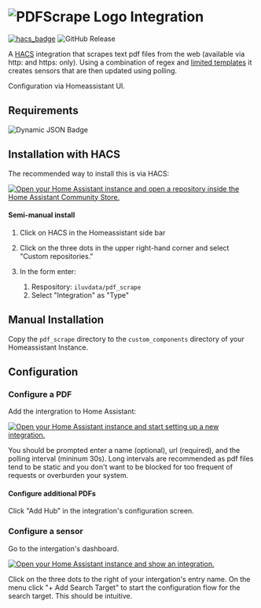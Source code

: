 # ![PDFScrape Logo](logo.svg) Integration


[![hacs_badge](https://img.shields.io/badge/HACS-Custom-orange.svg?style=flat-square&logo=homeassistantcommunitystore)](https://hacs.xyz/)
![GitHub Release](https://img.shields.io/github/v/release/iluvdata/pdf_scrape)


A [HACS](https://www.hacs.xyz/) integration that scrapes text pdf files from the web (available via http: and https: only).  Using a combination of regex and [limited templates](https://www.home-assistant.io/docs/configuration/templating/#limited-templates) it creates sensors that are then updated using polling.

Configuration via Homeassistant UI.

## Requirements

![Dynamic JSON Badge](https://img.shields.io/badge/dynamic/json?url=https%3A%2F%2Fraw.githubusercontent.com%2Filuvdata%2Fpdf_scrape%2Frefs%2Fheads%2Fmain%2Fhacs.json&query=%24.homeassistant&prefix=%E2%89%A5&label=Home%20Assistant&labelColor=blue&color=orange)


## Installation with HACS

The recommended way to install this is via HACS:



[![Open your Home Assistant instance and open a repository inside the Home Assistant Community Store.](https://my.home-assistant.io/badges/hacs_repository.svg)](https://my.home-assistant.io/redirect/hacs_repository/?category=custom_respository&owner=iluvdata&repository=pdf_scrape)

#### Semi-manual install

1. Click on HACS in the Homeassistant side bar
2. Click on the three dots in the upper right-hand corner and select "Custom repositories."
3. In the form enter:

    1. Respository: `iluvdata/pdf_scrape`
    2. Select "Integration" as "Type"

## Manual Installation

Copy the `pdf_scrape` directory to the `custom_components` directory of your Homeassistant Instance.

## Configuration

### Configure a PDF

Add the intergration to Home Assistant:

[![Open your Home Assistant instance and start setting up a new integration.](https://my.home-assistant.io/badges/config_flow_start.svg)](https://my.home-assistant.io/redirect/config_flow_start/?domain=pdf_scrape)

You should be prompted enter a name (optional), url (required), and the polling interval (mininum 30s).  Long intervals are recommended as pdf files tend to be static and you don't want to be blocked for too frequent of requests or overburden your system.

#### Configure additional PDFs

Click "Add Hub" in the integration's configuration screen.

### Configure a sensor

Go to the intergation's dashboard.

[![Open your Home Assistant instance and show an integration.](https://my.home-assistant.io/badges/integration.svg)](https://my.home-assistant.io/redirect/integration/?domain=pdf_scrape)

Click on the three dots to the right of your intergation's entry name.  On the menu click "+ Add Search Target" to start the configuration flow for the search target.  This should be intuitive.
